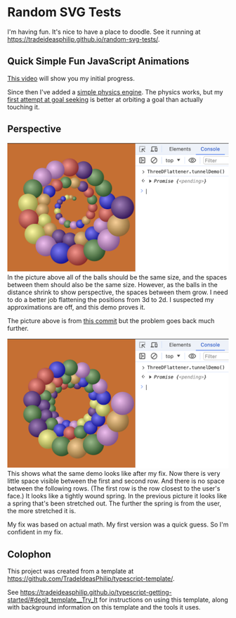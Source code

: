 # Random SVG Tests

I'm having fun.
It's nice to have a place to doodle.
See it running at https://tradeideasphilip.github.io/random-svg-tests/.

## Quick Simple Fun JavaScript Animations

[This video](https://www.youtube.com/watch?v=PW7AGXQocTU) will show you my initial progress.

Since then I've added a [simple physics engine](https://github.com/TradeIdeasPhilip/random-svg-tests/commit/7edfc00b4d33ed860063ceae97172ab9438529f1).
The physics works, but my [first attempt at goal seeking](https://github.com/TradeIdeasPhilip/random-svg-tests/blob/7edfc00b4d33ed860063ceae97172ab9438529f1/src/main.ts#L677) is better at orbiting a goal than actually touching it.

## Perspective

![The result of calling ThreeDFlattener.tunnelDemo().](./for-readme/tunnel-with-bad-z.png)
In the picture above all of the balls should be the same size, and the spaces between them should also be the same size.
However, as the balls in the distance shrink to show perspective, the spaces between them grow.
I need to do a better job flattening the positions from 3d to 2d.
I suspected my approximations are off, and this demo proves it.

The picture above is from [this commit](https://github.com/TradeIdeasPhilip/random-svg-tests/commit/af89f2479489cfdc187fe0e05395e0b683740547) but the problem goes back much further.

![ThreeDFlattener.tunnelDemo() after the fix.](./for-readme/tunnel-fixed.png)
This shows what the same demo looks like after my fix.
Now there is very little space visible between the first and second row.
And there is no space between the following rows.
(The first row is the row closest to the user's face.)
It looks like a tightly wound spring.
In the previous picture it looks like a spring that's been stretched out.
The further the spring is from the user, the more stretched it is.

My fix was based on actual math.
My first version was a quick guess.
So I'm confident in my fix.

## Colophon

This project was created from a template at https://github.com/TradeIdeasPhilip/typescript-template/.

See https://tradeideasphilip.github.io/typescript-getting-started/#degit_template__Try_It for instructions on using this template, along with background information on this template and the tools it uses.
